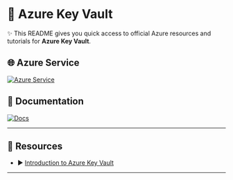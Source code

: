 # 🚀 Azure Key Vault

✨ This README gives you quick access to official Azure resources and tutorials for **Azure Key Vault**.

## 🌐 Azure Service
[![Azure Service](https://img.shields.io/badge/Azure-Key%20Vault-blue?logo=microsoft-azure)](https://azure.microsoft.com/en-us/products/key-vault/)

## 📖 Documentation
[![Docs](https://img.shields.io/badge/Docs-Azure%20Key%20Vault-success?logo=microsoft-azure)](https://learn.microsoft.com/en-us/azure/key-vault/)

---

## 🎥 Resources
- ▶️ [Introduction to Azure Key Vault](https://www.youtube.com/watch?v=JDRixckApxM&list=PLMWaZteqtEaKUh7lI8qqiaf5KScGtHbFq)  

---
